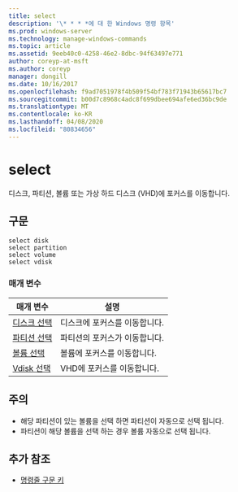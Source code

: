 ```yaml
---
title: select
description: '\* * * *에 대 한 Windows 명령 항목'
ms.prod: windows-server
ms.technology: manage-windows-commands
ms.topic: article
ms.assetid: 9eeb40c0-4258-46e2-8dbc-94f63497e771
author: coreyp-at-msft
ms.author: coreyp
manager: dongill
ms.date: 10/16/2017
ms.openlocfilehash: f9ad7051978f4b509f54bf783f71943b65617bc7
ms.sourcegitcommit: b00d7c8968c4adc8f699dbee694afe6ed36bc9de
ms.translationtype: MT
ms.contentlocale: ko-KR
ms.lasthandoff: 04/08/2020
ms.locfileid: "80834656"
---
```

# <a name="select"></a>select



디스크, 파티션, 볼륨 또는 가상 하드 디스크 (VHD)에 포커스를 이동합니다.

## <a name="syntax"></a>구문

```
select disk
select partition
select volume
select vdisk
```

### <a name="parameters"></a>매개 변수

|매개 변수|설명|
|---------|-----------|
|[디스크 선택](select-disk.md)|디스크에 포커스를 이동합니다.|
|[파티션 선택](select-partition.md)|파티션의 포커스가 이동합니다.|
|[볼륨 선택](select-volume.md)|볼륨에 포커스를 이동합니다.|
|[Vdisk 선택](select-vdisk.md)|VHD에 포커스를 이동합니다.|

## <a name="remarks"></a>주의

-   해당 파티션이 있는 볼륨을 선택 하면 파티션이 자동으로 선택 됩니다.
-   파티션이 해당 볼륨을 선택 하는 경우 볼륨 자동으로 선택 됩니다.

## <a name="additional-references"></a>추가 참조

- [명령줄 구문 키](command-line-syntax-key.md)

